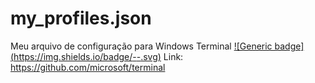 # my_profiles.json
Meu arquivo de configuração para Windows Terminal
[![Generic badge](https://img.shields.io/badge/<Windows Terminal>-<STATUS>-<COLOR>.svg)](https://shields.io/)
Link: https://github.com/microsoft/terminal
